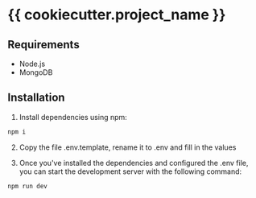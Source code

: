 # {{ cookiecutter.project_name }}


## Requirements

* Node.js
* MongoDB

## Installation

1. Install dependencies using npm:

```bash
npm i
```

2. Copy the file .env.template, rename it to .env and fill in the values

3. Once you've installed the dependencies and configured the .env file, you can start the development server with the following command:

```bash
npm run dev
```
